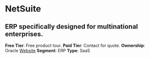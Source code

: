 # NetSuite
## ERP specifically designed for multinational enterprises.
**Free Tier**: Free product tour.
**Paid Tier**: Contact for quote.
**Ownership**: Oracle
[Website](https://www.netsuite.com/portal/products.shtml)
**Segment**: ERP
**Type**: SaaS
